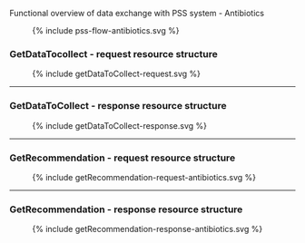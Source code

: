 
Functional overview of data exchange with PSS system - Antibiotics
<figure>
  {% include pss-flow-antibiotics.svg %}
</figure>


### GetDataTocollect - request resource structure
<figure>
  {% include getDataToCollect-request.svg %}
</figure>

<hr/>

### GetDataToCollect - response resource structure
<figure>
  {% include getDataToCollect-response.svg %}
</figure>
<hr/>

### GetRecommendation - request resource structure
<figure>
  {% include getRecommendation-request-antibiotics.svg %}
</figure>
<hr/>

### GetRecommendation - response resource structure
<figure>
  {% include getRecommendation-response-antibiotics.svg %}
</figure>
